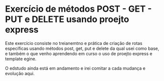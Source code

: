 # Exercício de métodos POST - GET - PUT e  DELETE usando proejto express


Este exercício consiste no treianemtno e prática de criação de rotas específicas usando métodos post, get, put e delete da qual usei como base, e também o que venho aprendendo em curso o uso de proejto express e template egine. 

O edstudo ainda está em andamento e irei comitar a cada mudança e evolução aqui. 

